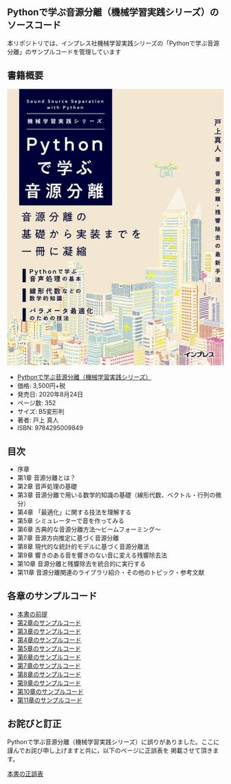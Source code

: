 ## Pythonで学ぶ音源分離（機械学習実践シリーズ）のソースコード

本リポジトリでは、インプレス社機械学習実践シリーズの「Pythonで学ぶ音源分離」のサンプルコードを管理しています

## 書籍概要

![Pythonで学ぶ音源分離カバー](cover.jpg)
* [Pythonで学ぶ音源分離（機械学習実践シリーズ）](https://book.impress.co.jp/books/1119101154 "Pythonで学ぶ音源分離（機械学習実践シリーズ）")
* 価格: 3,500円+税
* 発売日: 2020年8月24日
* ページ数: 352
* サイズ: B5変形判
* 著者: 戸上 真人
* ISBN: 9784295009849

## 目次
* 序章
* 第1章 音源分離とは？
* 第2章 音声処理の基礎
* 第3章 音源分離で用いる数学的知識の基礎（線形代数、ベクトル・行列の微分）
* 第4章 「最適化」に関する技法を理解する
* 第5章 シミュレーターで音を作ってみる
* 第6章 古典的な音源分離方法～ビームフォーミング～
* 第7章 音源方向推定に基づく音源分離
* 第8章 現代的な統計的モデルに基づく音源分離法
* 第9章 響きのある音を響きのない音に変える残響除去法
* 第10章 音源分離と残響除去を統合的に実行する
* 第11章 音源分離関連のライブラリ紹介・その他のトピック・参考文献

## 各章のサンプルコード
* [本書の前提](first.md)
* [第2章のサンプルコード](section2.md)
* [第3章のサンプルコード](section3.md)
* [第4章のサンプルコード](section4.md)
* [第5章のサンプルコード](section5.md)
* [第6章のサンプルコード](section6.md)
* [第7章のサンプルコード](section7.md)
* [第8章のサンプルコード](section8.md)
* [第9章のサンプルコード](section9.md)
* [第10章のサンプルコード](section10.md)
* [第11章のサンプルコード](section11.md)
## お詫びと訂正
Pythonで学ぶ音源分離（機械学習実践シリーズ）に誤りがありました。ここに謹んでお詫び申し上げますと共に，以下のページに正誤表を
掲載させて頂きます。

[本書の正誤表](errata.md)
